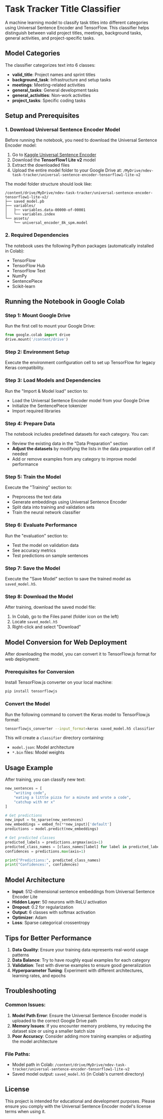 # Task Tracker Title Classifier

A machine learning model to classify task titles into different categories using Universal Sentence Encoder and TensorFlow. This classifier helps distinguish between valid project titles, meetings, background tasks, general activities, and project-specific tasks.

## Model Categories

The classifier categorizes text into 6 classes:
- **valid_title**: Project names and sprint titles
- **background_task**: Infrastructure and setup tasks
- **meetings**: Meeting-related activities
- **general_tasks**: General development tasks
- **general_activities**: Non-work activities
- **project_tasks**: Specific coding tasks

## Setup and Prerequisites

### 1. Download Universal Sentence Encoder Model

Before running the notebook, you need to download the Universal Sentence Encoder model:

1. Go to [Kaggle Universal Sentence Encoder](https://www.kaggle.com/models/google/universal-sentence-encoder/tensorFlow1/lite/2)
2. Download the **TensorFlow1 Lite v2** model
3. Extract the downloaded files
4. Upload the entire model folder to your Google Drive at: `/MyDrive/ndev-task-tracker/universal-sentence-encoder-tensorflow1-lite-v2`

The model folder structure should look like:
```
/content/drive/MyDrive/ndev-task-tracker/universal-sentence-encoder-tensorflow1-lite-v2/
├── saved_model.pb
├── variables/
│   ├── variables.data-00000-of-00001
│   └── variables.index
└── assets/
    └── universal_encoder_8k_spm.model
```

### 2. Required Dependencies

The notebook uses the following Python packages (automatically installed in Colab):
- TensorFlow
- TensorFlow Hub
- TensorFlow Text
- NumPy
- SentencePiece
- Scikit-learn

## Running the Notebook in Google Colab

### Step 1: Mount Google Drive
Run the first cell to mount your Google Drive:
```python
from google.colab import drive
drive.mount('/content/drive')
```

### Step 2: Environment Setup
Execute the environment configuration cell to set up TensorFlow for legacy Keras compatibility.

### Step 3: Load Models and Dependencies
Run the "Import & Model load" section to:
- Load the Universal Sentence Encoder model from your Google Drive
- Initialize the SentencePiece tokenizer
- Import required libraries

### Step 4: Prepare Data
The notebook includes predefined datasets for each category. You can:
- Review the existing data in the "Data Preparation" section
- **Adjust the datasets** by modifying the lists in the data preparation cell if needed
- Add or remove examples from any category to improve model performance

### Step 5: Train the Model
Execute the "Training" section to:
- Preprocess the text data
- Generate embeddings using Universal Sentence Encoder
- Split data into training and validation sets
- Train the neural network classifier

### Step 6: Evaluate Performance
Run the "evaluation" section to:
- Test the model on validation data
- See accuracy metrics
- Test predictions on sample sentences

### Step 7: Save the Model
Execute the "Save Model" section to save the trained model as `saved_model.h5`.

### Step 8: Download the Model
After training, download the saved model file:
1. In Colab, go to the Files panel (folder icon on the left)
2. Locate `saved_model.h5`
3. Right-click and select "Download"

## Model Conversion for Web Deployment

After downloading the model, you can convert it to TensorFlow.js format for web deployment:

### Prerequisites for Conversion
Install TensorFlow.js converter on your local machine:
```bash
pip install tensorflowjs
```

### Convert the Model
Run the following command to convert the Keras model to TensorFlow.js format:
```bash
tensorflowjs_converter --input_format=keras saved_model.h5 classifier
```

This will create a `classifier` directory containing:
- `model.json`: Model architecture
- `*.bin` files: Model weights

## Usage Example

After training, you can classify new text:

```python
new_sentences = [
    "writing code", 
    "eating a little pizza for a minute and wrote a code", 
    "catchup with mr x"
]

# Get predictions
new_input = to_sparse(new_sentences)
new_embeddings = embed_fn(**new_input)['default']
predictions = model.predict(new_embeddings)

# Get predicted classes
predicted_labels = predictions.argmax(axis=1)
predicted_class_names = [class_names[label] for label in predicted_labels]
confidences = predictions.max(axis=1)

print("Predictions:", predicted_class_names)
print("Confidences:", confidences)
```

## Model Architecture

- **Input**: 512-dimensional sentence embeddings from Universal Sentence Encoder Lite
- **Hidden Layer**: 50 neurons with ReLU activation
- **Dropout**: 0.2 for regularization
- **Output**: 6 classes with softmax activation
- **Optimizer**: Adam
- **Loss**: Sparse categorical crossentropy

## Tips for Better Performance

1. **Data Quality**: Ensure your training data represents real-world usage patterns
2. **Data Balance**: Try to have roughly equal examples for each category
3. **Validation**: Test with diverse examples to ensure good generalization
4. **Hyperparameter Tuning**: Experiment with different architectures, learning rates, and epochs

## Troubleshooting

### Common Issues:

1. **Model Path Error**: Ensure the Universal Sentence Encoder model is uploaded to the correct Google Drive path
2. **Memory Issues**: If you encounter memory problems, try reducing the dataset size or using a smaller batch size
3. **Poor Accuracy**: Consider adding more training examples or adjusting the model architecture

### File Paths:
- Model path in Colab: `/content/drive/MyDrive/ndev-task-tracker/universal-sentence-encoder-tensorflow1-lite-v2`
- Saved model output: `saved_model.h5` (in Colab's current directory)

## License

This project is intended for educational and development purposes. Please ensure you comply with the Universal Sentence Encoder model's license terms when using it.
